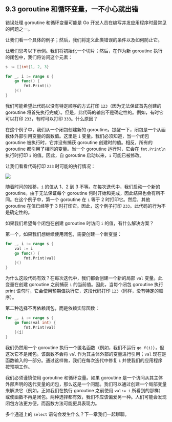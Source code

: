 ## 9.3 goroutine 和循环变量，一不小心就出错

错误处理 goroutine 和循环变量可能是 Go 开发人员在编写并发应用程序时最常见的问题之一。

让我们看一个具体的例子；然后，我们将定义此类错误的条件以及如何防止它。

让我们思考以下示例。我们将初始化一个切片；然后，在作为新 goroutine 执行的闭包中，我们将访问这个元素：

```go
s := []int{1, 2, 3}
    
for _, i := range s {
    go func() {
        fmt.Print(i)
    }()
}
```

我们可能希望此代码以没有特定顺序的方式打印 `123`（因为无法保证首先创建的 goroutine 将首先执行完成）。但是，此代码的输出不是确定性的。例如，有时它可以打印 `233`，有时可以打印 `333`。什么原因？

在这个例子中，我们从一个闭包创建新的 goroutine。提醒一下，闭包是一个从函数体外部引用变量的函数值。这里是 `i` 变量。我们必须知道，当一个闭包 goroutine 被执行时，它并没有捕获 goroutine 创建时的值。相反，所有的 goroutine 都引用了相同的变量。当一个 goroutine 运行时，它会在 `fmt.Println` 执行时打印 `i` 的值。因此，自 goroutine 启动以来，`i` 可能已被修改。

让我们看看代码打印 `233` 时可能的执行情况：

![](https://img.exciting.net.cn/57.png)

随着时间的推移，`i` 的值从 1、2 到 3 不等。在每次迭代中，我们启动一个新的 goroutine。由于无法保证每个 goroutine 何时开始和完成，因此结果也会有所不同。在这个例子中，第一个 goroutine 在 `i` 等于 2 时打印它。然后，其他 goroutine 在值已经等于 3 时打印它。因此，这个例子打印 `233`。此代码的行为不是确定性的。

如果我们希望每个闭包在创建 goroutine 时访问 `i` 的值，有什么解决方案？

第一个，如果我们想继续使用闭包，需要创建一个新变量：

```go
for _, i := range s {
    val := i
    go func() {
        fmt.Print(val)
    }()
}
```

为什么这段代码有效？在每次迭代中，我们都会创建一个新的局部 `val` 变量。此变量在创建 goroutine 之前捕获 `i` 的当前值。因此，当每个闭包 goroutine 执行 print 语句时，它会使用预期值执行它，这段代码打印 `123`（同样，没有特定的顺序）。

第二种选择不再依赖闭包，而是依赖实际函数：

```go
for _, i := range s {
    go func(val int) {
        fmt.Print(val)
    }(i)
}
```

我们仍然用一个 goroutine 执行一个匿名函数（例如，我们不运行 `go f(i)`），但这次它不是闭包。该函数不会将 `val` 作为其主体外部的变量进行引用；`val` 现在是函数输入的一部分。通过这样做，我们在每次迭代中修复 `i` 并使我们的应用程序按预期工作。

我们必须谨慎使用 goroutine 和循环变量。如果 goroutine 是一个访问从其主体外部声明的迭代变量的闭包，那么这是一个问题。我们可以通过创建一个局部变量来解决它（例如，正如我们在执行 goroutine 之前使用 `val:= i` 所看到的那样）或使函数不再是闭包。两种选择都有效，我们不应该偏爱另一种。人们可能会发现闭包方法更方便，而函数方法可能更具表现力。

多个通道上的 `select` 语句会发生什么？下一章我们一起聊聊。